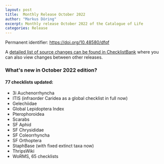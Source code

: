 ```yaml
---
layout: post
title:  Monthly Release October 2022
author: "Markus Döring"
excerpt: Monthly release October 2022 of the Catalogue of Life
categories: Release
---
```


Permanent identifier: https://doi.org/10.48580/dfqf

A [detailed list of source changes can be found in ChecklistBank](https://www.checklistbank.org/dataset/9842/sourcemetrics?hideUnchanged=true&releaseKey=9840) where you can also view changes between other releases.

### What's new in October 2022 edition?

#### 77 checklists updated:

 - 3i Auchenorrhyncha
 - ITIS (infraorder Caridea as a global checklist in full now)
 - Gelechiidae
 - Global Lepidoptera Index
 - Pterophoroidea
 - Scarabs
 - SF Aphid
 - SF Chrysididae
 - SF Coleorrhyncha
 - SF Orthoptera
 - StaphBase (with fixed extinct taxa now)
 - ThripsWiki
 - WoRMS, 65 checklists
